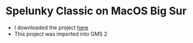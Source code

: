 # Spelunky Classic on MacOS Big Sur

* I downloaded the project [here](https://yal.cc/spelunky-classic-source-for-gamemaker-studio/)
* This project was imported into GMS 2

